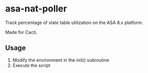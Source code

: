 asa-nat-poller
====================

Track percentage of xlate table utilization on the ASA 8.x platform.

Made for Cacti.

Usage
---------------------

1) Modify the environment in the init() subroutine  
2) Execute the script

